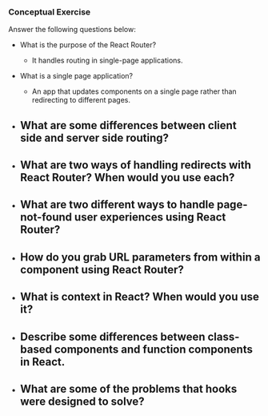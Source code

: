 ### Conceptual Exercise

Answer the following questions below:

- What is the purpose of the React Router?
	- It handles routing in single-page applications.

- What is a single page application?
	- An app that updates components on a single page rather than redirecting to different pages.

- What are some differences between client side and server side routing?
	- 

- What are two ways of handling redirects with React Router? When would you use each?
	- 

- What are two different ways to handle page-not-found user experiences using React Router?
	- 

- How do you grab URL parameters from within a component using React Router?
	- 

- What is context in React? When would you use it?
  - 

- Describe some differences between class-based components and function
  components in React.
  - 

- What are some of the problems that hooks were designed to solve?
  - 
